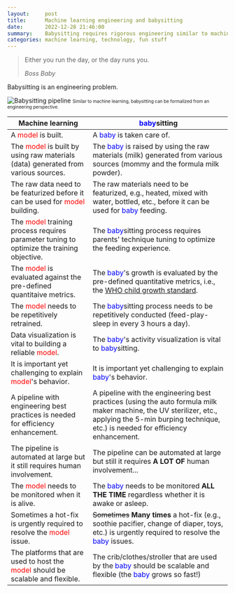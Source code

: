 ```yaml
---
layout:     post
title:      Machine learning engineering and babysitting
date:       2022-12-28 21:46:00
summary:    Babysitting requires rigorous engineering similar to machine learning. 
categories: machine learning, technology, fun stuff
---
```


<blockquote>
  <p>Either you run the day, or the day runs you.</p>
  <footer><cite title="Boss Baby">Boss Baby</cite></footer>
</blockquote>

Babysitting is an engineering problem. 

![Babysitting pipeline](https://yueguoguo.github.io/images/babysitting_pipeline.png)
<font size="1"> Similar to machine learning, babysitting can be
formalized from an engineering perspective. </font>

| Machine learning                                                                                                         | <span style="color:blue;">baby</span>sitting                                                                                                                                                          |
| ------------------------------------------------------------------------------------------------------------------------ | ----------------------------------------------------------------------------------------------------------------------------------------------------------------------------------------------------- |
| A <span style="color:red;">model</span> is built.                                                                        | A <span style="color:blue;">baby</span> is taken care of.                                                                                                                                             |
| The <span style="color:red;">model</span> is built by using raw materials (data) generated from various sources.         | The <span style="color:blue;">baby</span> is raised by using the raw materials (milk) generated from various sources (mommy and the formula milk powder).                                             |
| The raw data need to be featurized before it can be used for <span style="color:red;">model</span> building.             | The raw materials need to be featurized, e.g., heated, mixed with water, bottled, etc., before it can be used for <span style="color:blue;">baby</span> feeding.                                      |
| The <span style="color:red;">model</span> training process requires parameter tuning to optimize the training objective. | The <span style="color:blue;">baby</span>sitting process requires parents' technique tuning to optimize the feeding experience.                                                                       |
| The <span style="color:red;">model</span> is evaluated against the pre-defined quantitaive metrics.                      | The <span style="color:blue;">baby</span>'s growth is evaluated by the pre-defined quantitative metrics, i.e., the [WHO child growth standard](https://www.who.int/tools/child-growth-standards).     |
| The <span style="color:red;">model</span> needs to be repetitively retrained.                                            | The <span style="color:blue;">baby</span>sitting process needs to be repetitively conducted (feed-play-sleep in every 3 hours a day).                                                                 |
| Data visualization is vital to building a reliable <span style="color:red;">model</span>.                                | The <span style="color:blue;">baby</span>'s activity visualization is vital to <span style="color:blue;">baby</span>sitting.                                                                          |
| It is important yet challenging to explain <span style="color:red;">model</span>'s behavior.                             | It is important yet challenging to explain <span style="color:blue;">baby</span>'s behavior.                                                                                                          |
| A pipeline with engineering best practices is needed for efficiency enhancement.                                         | A pipeline with the engineering best practices (using the auto formula milk maker machine, the UV sterilizer, etc., applying the 5-min burping technique, etc.) is needed for efficiency enhancement. |
| The pipeline is automated at large but it still requires human involvement.                                              | The pipeline can be automated at large but still it requires **A LOT OF** human involvement...                                                                                                        |
| The <span style="color:red;">model</span> needs to be monitored when it is alive.                                        | The <span style="color:blue;">baby</span> needs to be monitored **ALL THE TIME** regardless whether it is awake or asleep.                                                                            |
| Sometimes a hot-fix is urgently required to resolve the <span style="color:red;">model</span> issue.                     | ~~Sometimes~~ **Many times** a hot-fix (e.g., soothie pacifier, change of diaper, toys, etc.) is urgently required to resolve the <span style="color:blue;">baby</span> issues.                       |
| The platforms that are used to host the <span style="color:red;">model</span> should be scalable and flexible.           | The crib/clothes/stroller that are used by the <span style="color:blue;">baby</span> should be scalable and flexible (the <span style="color:blue;">baby</span> grows so fast!)                       |
